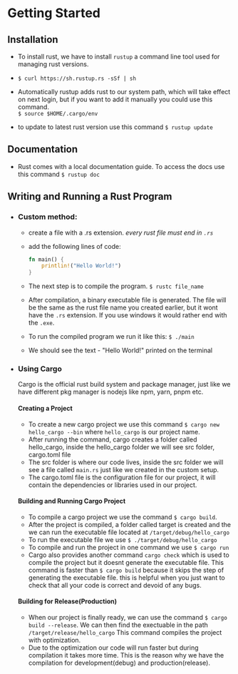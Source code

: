 # Getting Started

## Installation

- To install rust, we have to install `rustup` a command line tool used for managing rust versions.

- `$ curl https://sh.rustup.rs -sSf | sh`

- Automatically rustup adds rust to our system path, which will take effect on next login, but if you want to add it manually you could use this command.<br />
  `$ source $HOME/.cargo/env`

- to update to latest rust version use this command `$ rustup update`

## Documentation

- Rust comes with a local documentation guide. To access the docs use this command `$ rustup doc`

## Writing and Running a Rust Program

- ### Custom method:

  - create a file with a .rs extension. _every rust file must end in `.rs`_
  - add the following lines of code: <br />

    ```rs
    fn main() {
        printlin!("Hello World!")
    }
    ```

  - The next step is to compile the program. `$ rustc file_name`
  - After compilation, a binary executable file is generated. The file will be the same as the rust file name you created earlier, but it wont have the `.rs` extension. If you use windows it would rather end with the `.exe`.
  - To run the compiled program we run it like this: `$ ./main`
  - We should see the text - "Hello World!" printed on the terminal

- ### Using Cargo

  Cargo is the official rust build system and package manager, just like we have different pkg manager is nodejs like npm, yarn, pnpm etc.

  #### Creating a Project

  - To create a new cargo project we use this command `$ cargo new hello_cargo --bin` where `hello_cargo` is our project name.
  - After running the command, cargo creates a folder called hello_cargo, inside the hello_cargo folder we will see src folder, cargo.toml file
  - The src folder is where our code lives, inside the src folder we will see a file called `main.rs` just like we created in the custom setup.
  - The cargo.toml file is the configuration file for our project, it will contain the dependencies or libraries used in our project.

  #### Building and Running Cargo Project

  - To compile a cargo project we use the command `$ cargo build`.
  - After the project is compiled, a folder called target is created and the we can run the executable file located at `/target/debug/hello_cargo`
  - To run the executable file we use `$ ./target/debug/hello_cargo`
  - To compile and run the project in one command we use `$ cargo run`
  - Cargo also provides another command `cargo check` which is used to compile the project but it doesnt generate the executable file. This command is faster than `$ cargo build` because it skips the step of generating the executable file. this is helpful when you just want to check that all your code is correct and devoid of any bugs.

  #### Building for Release(Production)

  - When our project is finally ready, we can use the command `$ cargo build --release`. We can then find the exectuable in the path `/target/release/hello_cargo` This command compiles the project with optimization.
  - Due to the optimization our code will run faster but during compilation it takes more time. This is the reason why we have the compilation for development(debug) and production(release).
